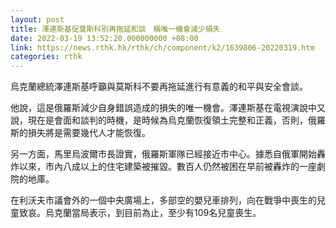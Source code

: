 ```yaml
---
layout: post
title: 澤連斯基促莫斯科別再拖延和談　稱唯一機會減少損失
date: 2022-03-19 13:52:20.000000000 +08:00
link: https://news.rthk.hk/rthk/ch/component/k2/1639806-20220319.htm
categories: rthk
---
```


烏克蘭總統澤連斯基呼籲與莫斯科不要再拖延進行有意義的和平與安全會談。

他說，這是俄羅斯減少自身錯誤造成的損失的唯一機會。澤連斯基在電視演說中又說，現在是會面和談判的時機，是時候為烏克蘭恢復領土完整和正義，否則，俄羅斯的損失將是需要幾代人才能恢復。

另一方面，馬里烏波爾市長證實，俄羅斯軍隊已經接近市中心。據悉自俄軍開始轟炸以來，市內八成以上的住宅建築被摧毀。數百人仍然被困在早前被轟炸的一座劇院的地庫。

在利沃夫市議會外的一個中央廣場上，多部空的嬰兒車排列，向在戰爭中喪生的兒童致哀。烏克蘭當局表示，到目前為止，至少有109名兒童喪生。
